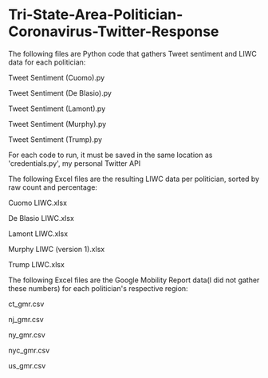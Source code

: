 # Tri-State-Area-Politician-Coronavirus-Twitter-Response

The following files are Python code that gathers Tweet sentiment and LIWC data for each politician:

Tweet Sentiment (Cuomo).py

Tweet Sentiment (De Blasio).py

Tweet Sentiment (Lamont).py

Tweet Sentiment (Murphy).py

Tweet Sentiment (Trump).py


For each code to run, it must be saved in the same location as 'credentials.py', my personal Twitter API


The following Excel files are the resulting LIWC data per politician, sorted by raw count and percentage:

Cuomo LIWC.xlsx

De Blasio LIWC.xlsx

Lamont LIWC.xlsx

Murphy LIWC (version 1).xlsx

Trump LIWC.xlsx


The following Excel files are the Google Mobility Report data(I did not gather these numbers) for each politician's respective region:

ct_gmr.csv

nj_gmr.csv

ny_gmr.csv

nyc_gmr.csv

us_gmr.csv


